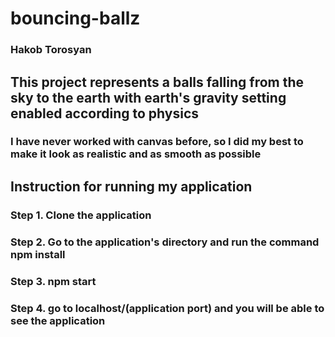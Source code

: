 # bouncing-ballz
### Hakob Torosyan

## This project represents a balls falling from the sky to the earth with earth's gravity setting enabled according to physics
### I have never worked with canvas before, so I did my best to make it look as realistic and as smooth as possible

## Instruction for running my application

### Step 1. Clone the application
### Step 2. Go to the application's directory and run the command npm install
### Step 3. npm start
### Step 4. go to localhost/(application port) and you will be able to see the application
